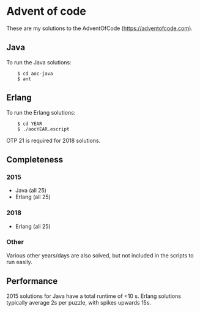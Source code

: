 # Advent of code

These are my solutions to the AdventOfCode (https://adventofcode.com).

## Java

To run the Java solutions:

```
    $ cd aoc-java
    $ ant
```

## Erlang

To run the Erlang solutions:

```
    $ cd YEAR
    $ ./aocYEAR.escript
```

OTP 21 is required for 2018 solutions.

## Completeness

### 2015

* Java (all 25)
* Erlang (all 25)

### 2018

* Erlang (all 25)

### Other

Various other years/days are also solved, but not included in the
scripts to run easily.

## Performance

2015 solutions for Java have a total runtime of <10 s. Erlang
solutions typically average 2s per puzzle, with spikes upwards 15s.
